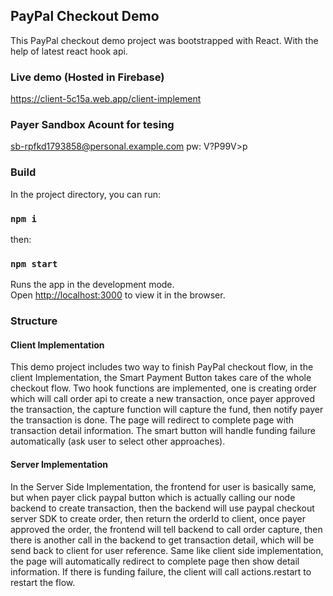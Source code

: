 ## PayPal Checkout Demo

This PayPal checkout demo project was bootstrapped with React. With the help of latest react hook api.

### Live demo (Hosted in Firebase)

https://client-5c15a.web.app/client-implement

### Payer Sandbox Acount for tesing

sb-rpfkd1793858@personal.example.com
pw: V?P99V>p

### Build

In the project directory, you can run:

### `npm i`

then:

### `npm start`

Runs the app in the development mode.<br />
Open [http://localhost:3000](http://localhost:3000) to view it in the browser.

### Structure

#### Client Implementation

This demo project includes two way to finish PayPal checkout flow, in the client Implementation, the Smart Payment Button takes care of the whole checkout flow. Two hook functions are implemented, one is creating order which will call order api to create a new transaction, once payer approved the transaction, the capture function will capture the fund, then notify payer the transaction is done. The page will redirect to complete page with transaction detail information. The smart button will handle funding failure automatically (ask user to select other approaches).

#### Server Implementation

In the Server Side Implementation, the frontend for user is basically same, but when payer click paypal button which is actually calling our node backend to create transaction, then the backend will use paypal checkout server SDK to create order, then return the orderId to client, once payer approved the order, the frontend will tell backend to call order capture, then there is another call in the backend to get transaction detail, which will be send back to client for user reference. Same like client side implementation, the page will automatically redirect to complete page then show detail information. If there is funding failure, the client will call actions.restart to restart the flow.
